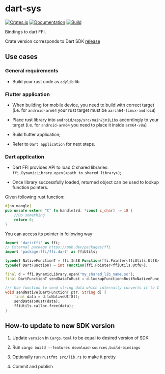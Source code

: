 # dart-sys

[![Crates.io](https://img.shields.io/crates/v/dart-sdk-sys.svg)](https://crates.io/crates/dart-sdk-sys)
[![Documentation](https://docs.rs/dart-sdk-sys/badge.svg)](https://docs.rs/crate/dart-sdk-sys/)
[![Build](https://github.com/DoumanAsh/dart-sys/workflows/Rust/badge.svg)](https://github.com/DoumanAsh/dart-sys/actions?query=workflow%3ARust)

Bindings to dart FFI.

Crate version corresponds to Dart SDK [release](https://github.com/dart-lang/sdk/releases)

## Use cases

### General requirements

- Build your rust code as `cdylib` lib

### Flutter application

- When building for mobile device, you need to build with correct target (i.e. for `android-arm64` your rust target must be `aarch64-linux-android`)

- Place rust library into `android/app/src/main/jniLibs` accordingly to your target (i.e. for `android-arm64` you need to place it inside `arm64-v8a`)

- Build flutter application;

- Refer to `Dart application` for next steps.

### Dart application

- Dart FFI provides API to load C shared libraries: `ffi.DynamicLibrary.open(<path to shared library>)`;

- Once library successfully loaded, returned object can be used to lookup function pointers.

Given following rust function:

```rust
#[no_mangle]
pub unsafe extern "C" fn handle(rd: *const c_char) -> i8 {
    //Do something
    return 0;
}
```

You can access its pointer in following way

```dart
import 'dart:ffi' as ffi;
// External package https://pub.dev/packages/ffi
import 'package:ffi/ffi.dart' as ffiUtils;

typedef NativeFunctionT = ffi.Int8 Function(ffi.Pointer<ffiUtils.Utf8>);
typedef DartFunctionT = int Function(ffi.Pointer<ffiUtils.Utf8>);

final d = ffi.DynamicLibrary.open("my_shared_lib_name.so");
final DartFunctionT sendDataToRust = d.lookupFunction<RustRxNativeFunc, RustRxDartFunc>("rx_handler");

/// Use function to send string data which internally converts it to C compatible char buffer.
void sendNative(DartFunctionT ptr, String d) {
    final data = d.toNativeUtf8();
    sendDataToRust(data);
    ffiUtils.calloc.free(data);
}

```

## How-to update to new SDK version

1. Update `version` in `Cargo.toml` to be equal to desired version of SDK
2. Run `cargo build --features download-sources,build-bindings`
3. Optionally run `rustfmt src/lib.rs` to make it pretty

4. Commit and publish
